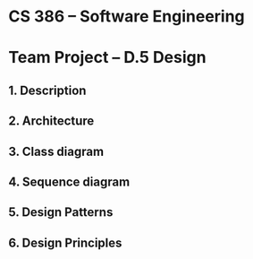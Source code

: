 # **CS 386 – Software Engineering**
# **Team Project – D.5 Design**

## **1. Description**

## **2. Architecture**

## **3. Class diagram**

## **4. Sequence diagram**

## **5. Design Patterns**

## **6. Design Principles**


